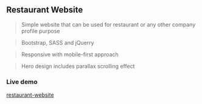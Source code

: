 ## Restaurant Website

> Simple website that can be used for restaurant or any other company profile purpose

> Bootstrap, SASS and jQuerry

> Responsive with mobile-first approach

> Hero design includes parallax scrolling effect


### Live demo

[restaurant-website](https://marinazzz.github.io/restaurant-website/)